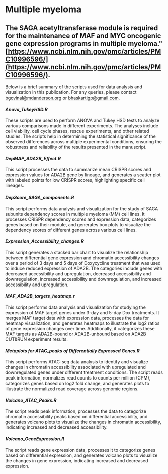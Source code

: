 # Multiple myeloma

## The SAGA acetyltransferase module is required for the maintenance of MAF and MYC oncogenic gene expression programs in multiple myeloma." [https://www.ncbi.nlm.nih.gov/pmc/articles/PMC10996596/](https://www.ncbi.nlm.nih.gov/pmc/articles/PMC10996596/).

Below is a brief summary of the scripts used for data analysis and visualization in this publication. For any queries, please contact bgovinal@mdanderson.org or bhaskartigp@gmail.com.

#### *Anova_TukeyHSD.R*
These scripts are used to perform ANOVA and Tukey HSD tests to analyze various comparisons made in different experiments. The analyses include cell viability, cell cycle phases, rescue experiments, and other related studies. The scripts help in determining the statistical significance of the observed differences across multiple experimental conditions, ensuring the robustness and reliability of the results presented in the manuscript.

#### *DepMAP_ADA2B_Effect.R*
This script processes the data to summarize mean CRISPR scores and expression values for ADA2B gene by lineage, and generates a scatter plot with labeled points for low CRISPR scores, highlighting specific cell lineages.

#### *DepScore_SAGA_components.R*
This script performs data analysis and visualization for the study of SAGA subunits dependency scores in multiple myeloma (MM) cell lines. It processes CRISPR dependency scores and expression data, categorizes genes based on their module, and generates box plots to visualize the dependency scores of different genes across various cell lines. 

#### *Expression_Accessibility_changes.R*
This script generates a stacked bar chart to visualize the relationship between differential gene expression and chromatin accessibility changes over a period of 3 days and 5 days of Doxycycline treatment that was used to induce reduced expression of ADA2B. The categories include genes with decreased accessibility and upregulation, decreased accessibility and downregulation, increased accessibility and downregulation, and increased accessibility and upregulation.

#### *MAF_ADA2B_targets_heatmap.r*
This script performs data analysis and visualization for studying the expression of MAF target genes under 3-day and 5-day Dox treatments. It merges MAF target data with expression data, processes the data for heatmap visualization, and generates heatmaps to illustrate the log2 ratios of gene expression changes over time. Additionally, it categorizes these MAF targets as ADA2B-bound or ADA2B-unbound based on ADA2B CUT&RUN experiment results.

#### *Metaplots for ATAC_peaks of Differentially Expressed Genes.R*
This script performs ATAC-seq data analysis to identify and visualize changes in chromatin accessibility associated with upregulated and downregulated genes under different treatment conditions. The script reads peak information, normalizes read counts to counts per million (CPM), categorizes genes based on log2 fold change, and generates plots to illustrate the normalized read coverage across genomic regions.

#### *Volcano_ATAC_Peaks.R*
The script reads peak information, processes the data to categorize chromatin accessibility peaks based on differential accessibility, and generates volcano plots to visualize the changes in chromatin accessibility, indicating increased and decreased accessibility.

#### *Volcano_GeneExpression.R*
The script reads gene expression data, processes it to categorize genes based on differential expression, and generates volcano plots to visualize the changes in gene expression, indicating increased and decreased expression.
